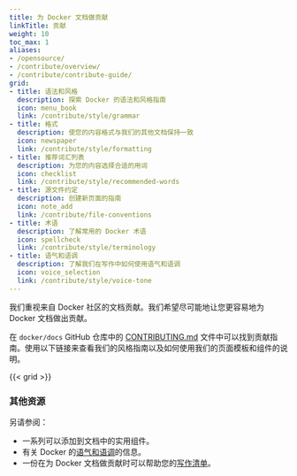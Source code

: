 ```yaml
---
title: 为 Docker 文档做贡献
linkTitle: 贡献
weight: 10
toc_max: 1
aliases:
- /opensource/
- /contribute/overview/
- /contribute/contribute-guide/
grid:
- title: 语法和风格
  description: 探索 Docker 的语法和风格指南
  icon: menu_book
  link: /contribute/style/grammar
- title: 格式
  description: 使您的内容格式与我们的其他文档保持一致
  icon: newspaper
  link: /contribute/style/formatting
- title: 推荐词汇列表
  description: 为您的内容选择合适的用词
  icon: checklist
  link: /contribute/style/recommended-words
- title: 源文件约定
  description: 创建新页面的指南
  icon: note_add
  link: /contribute/file-conventions
- title: 术语
  description: 了解常用的 Docker 术语
  icon: spellcheck
  link: /contribute/style/terminology
- title: 语气和语调
  description: 了解我们在写作中如何使用语气和语调
  icon: voice_selection
  link: /contribute/style/voice-tone
---
```


我们重视来自 Docker 社区的文档贡献。我们希望尽可能地让您更容易地为 Docker 文档做出贡献。

在 `docker/docs` GitHub 仓库中的 [CONTRIBUTING.md](https://github.com/docker/docs/blob/main/CONTRIBUTING.md) 文件中可以找到贡献指南。使用以下链接来查看我们的风格指南以及如何使用我们的页面模板和组件的说明。

{{< grid >}}

### 其他资源

另请参阅：

- 一系列可以添加到文档中的实用组件。
- 有关 Docker 的[语气和语调](style/voice-tone.md)的信息。
- 一份在为 Docker 文档做贡献时可以帮助您的[写作清单](checklist.md)。
